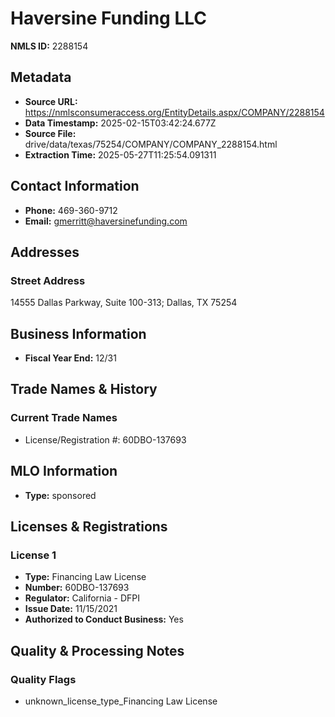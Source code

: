 # Haversine Funding LLC

**NMLS ID:** 2288154

## Metadata
- **Source URL:** https://nmlsconsumeraccess.org/EntityDetails.aspx/COMPANY/2288154
- **Data Timestamp:** 2025-02-15T03:42:24.677Z
- **Source File:** drive/data/texas/75254/COMPANY/COMPANY_2288154.html
- **Extraction Time:** 2025-05-27T11:25:54.091311

## Contact Information
- **Phone:** 469-360-9712
- **Email:** gmerritt@haversinefunding.com

## Addresses
### Street Address
14555 Dallas Parkway, Suite 100-313; Dallas, TX 75254

## Business Information
- **Fiscal Year End:** 12/31

## Trade Names & History
### Current Trade Names
- License/Registration #: 60DBO-137693

## MLO Information
- **Type:** sponsored

## Licenses & Registrations

### License 1
- **Type:** Financing Law License
- **Number:** 60DBO-137693
- **Regulator:** California - DFPI
- **Issue Date:** 11/15/2021
- **Authorized to Conduct Business:** Yes

## Quality & Processing Notes
### Quality Flags
- unknown_license_type_Financing Law License
